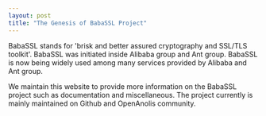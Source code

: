 ```yaml
---
layout: post
title: "The Genesis of BabaSSL Project"
---
```

BabaSSL stands for 'brisk and better assured cryptography and SSL/TLS toolkit'. BabaSSL was initiated inside Alibaba group and Ant group. BabaSSL is now being widely used among many services provided by Alibaba and Ant group.

We maintain this website to provide more information on the BabaSSL project such as documentation and miscellaneous. The project currently is mainly maintained on Github and OpenAnolis community.